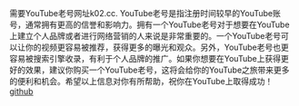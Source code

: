 需要YouTube老号网址k02.cc. YouTube老号是指注册时间较早的YouTube账号，通常拥有更高的信誉和影响力。拥有一个YouTube老号对于想要在YouTube上建立个人品牌或者进行网络营销的人来说是非常重要的。一个YouTube老号可以让你的视频更容易被推荐，获得更多的曝光和观众。另外，YouTube老号也更容易被搜索引擎收录，有利于个人品牌的推广。如果你想要在YouTube上获得更好的效果，建议你购买一个YouTube老号，这将会给你的YouTube之旅带来更多的便利和机会。希望以上信息对你有所帮助，祝你在YouTube上取得成功！[github](https://github.com)